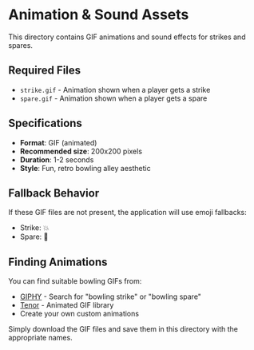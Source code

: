 # Animation & Sound Assets

This directory contains GIF animations and sound effects for strikes and spares.

## Required Files

- `strike.gif` - Animation shown when a player gets a strike
- `spare.gif` - Animation shown when a player gets a spare

## Specifications

- **Format**: GIF (animated)
- **Recommended size**: 200x200 pixels
- **Duration**: 1-2 seconds
- **Style**: Fun, retro bowling alley aesthetic

## Fallback Behavior

If these GIF files are not present, the application will use emoji fallbacks:
- Strike: 💥
- Spare: 🎯

## Finding Animations

You can find suitable bowling GIFs from:
- [GIPHY](https://giphy.com/) - Search for "bowling strike" or "bowling spare"
- [Tenor](https://tenor.com/) - Animated GIF library
- Create your own custom animations

Simply download the GIF files and save them in this directory with the appropriate names.

